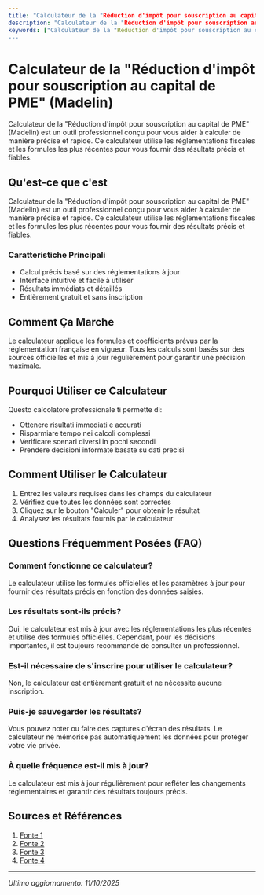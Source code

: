 ```yaml
---
title: "Calculateur de la "Réduction d'impôt pour souscription au capital de PME" (Madelin)"
description: "Calculateur de la "Réduction d'impôt pour souscription au capital de PME" (Madelin) est un outil professionnel conçu pour vous aider à calculer de manière précise et rapide. Ce calculateur utilise les réglementations fiscales et les formules les plus récentes pour vous fournir des résultats précis et fiables."
keywords: ["Calculateur de la "Réduction d'impôt pour souscription au capital de PME" (Madelin)", "calcolatore", "calcolo online"]
---
```


# Calculateur de la "Réduction d'impôt pour souscription au capital de PME" (Madelin)

Calculateur de la "Réduction d'impôt pour souscription au capital de PME" (Madelin) est un outil professionnel conçu pour vous aider à calculer de manière précise et rapide. Ce calculateur utilise les réglementations fiscales et les formules les plus récentes pour vous fournir des résultats précis et fiables.

## Qu'est-ce que c'est

Calculateur de la "Réduction d'impôt pour souscription au capital de PME" (Madelin) est un outil professionnel conçu pour vous aider à calculer de manière précise et rapide. Ce calculateur utilise les réglementations fiscales et les formules les plus récentes pour vous fournir des résultats précis et fiables.

### Caratteristiche Principali

- Calcul précis basé sur des réglementations à jour
- Interface intuitive et facile à utiliser
- Résultats immédiats et détaillés
- Entièrement gratuit et sans inscription

## Comment Ça Marche

Le calculateur applique les formules et coefficients prévus par la réglementation française en vigueur. Tous les calculs sont basés sur des sources officielles et mis à jour régulièrement pour garantir une précision maximale.

## Pourquoi Utiliser ce Calculateur

Questo calcolatore professionale ti permette di:

- Ottenere risultati immediati e accurati
- Risparmiare tempo nei calcoli complessi
- Verificare scenari diversi in pochi secondi
- Prendere decisioni informate basate su dati precisi

## Comment Utiliser le Calculateur

1. Entrez les valeurs requises dans les champs du calculateur
2. Vérifiez que toutes les données sont correctes
3. Cliquez sur le bouton "Calculer" pour obtenir le résultat
4. Analysez les résultats fournis par le calculateur

## Questions Fréquemment Posées (FAQ)

### Comment fonctionne ce calculateur?

Le calculateur utilise les formules officielles et les paramètres à jour pour fournir des résultats précis en fonction des données saisies.

### Les résultats sont-ils précis?

Oui, le calculateur est mis à jour avec les réglementations les plus récentes et utilise des formules officielles. Cependant, pour les décisions importantes, il est toujours recommandé de consulter un professionnel.

### Est-il nécessaire de s'inscrire pour utiliser le calculateur?

Non, le calculateur est entièrement gratuit et ne nécessite aucune inscription.

### Puis-je sauvegarder les résultats?

Vous pouvez noter ou faire des captures d'écran des résultats. Le calculateur ne mémorise pas automatiquement les données pour protéger votre vie privée.

### À quelle fréquence est-il mis à jour?

Le calculateur est mis à jour régulièrement pour refléter les changements réglementaires et garantir des résultats toujours précis.

## Sources et Références

1. [Fonte 1](https://www.legifiscal.fr/actualites-fiscales/4023-plf-2025-reduction-impot-madelin-investissement-pme.html)
2. [Fonte 2](https://www.toutsurmesfinances.com/impots/defiscalisation-tout-savoir-sur-le-plafonnement-des-niches-fiscales.html)
3. [Fonte 3](https://www.kwiper.fr/blog/imposition-plus-value-mobiliere/)
4. [Fonte 4](https://www.legifiscal.fr/actualites-fiscales/1688-reduction-madelin-taux-finalement-vote-25.html)

---

*Ultimo aggiornamento: 11/10/2025*
